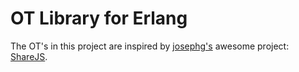 OT Library for Erlang
=====================

The OT's in this project are inspired by [josephg's](https://github.com/josephg) awesome project: [ShareJS](https://github.com/josephg/ShareJS).
